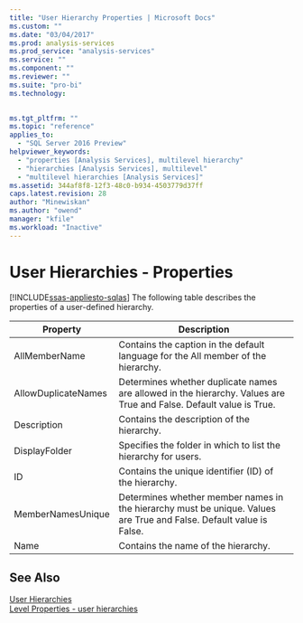 ```yaml
---
title: "User Hierarchy Properties | Microsoft Docs"
ms.custom: ""
ms.date: "03/04/2017"
ms.prod: analysis-services
ms.prod_service: "analysis-services"
ms.service: ""
ms.component: ""
ms.reviewer: ""
ms.suite: "pro-bi"
ms.technology: 
  

ms.tgt_pltfrm: ""
ms.topic: "reference"
applies_to: 
  - "SQL Server 2016 Preview"
helpviewer_keywords: 
  - "properties [Analysis Services], multilevel hierarchy"
  - "hierarchies [Analysis Services], multilevel"
  - "multilevel hierarchies [Analysis Services]"
ms.assetid: 344af8f8-12f3-48c0-b934-4503779d37ff
caps.latest.revision: 28
author: "Minewiskan"
ms.author: "owend"
manager: "kfile"
ms.workload: "Inactive"
---
```

# User Hierarchies - Properties
[!INCLUDE[ssas-appliesto-sqlas](../../includes/ssas-appliesto-sqlas.md)]
  The following table describes the properties of a user-defined hierarchy.  
  
|Property|Description|  
|--------------|-----------------|  
|AllMemberName|Contains the caption in the default language for the All member of the hierarchy.|  
|AllowDuplicateNames|Determines whether duplicate names are allowed in the hierarchy. Values are True and False. Default value is True.|  
|Description|Contains the description of the hierarchy.|  
|DisplayFolder|Specifies the folder in which to list the hierarchy for users.|  
|ID|Contains the unique identifier (ID) of the hierarchy.|  
|MemberNamesUnique|Determines whether member names in the hierarchy must be unique. Values are True and False. Default value is False.|  
|Name|Contains the name of the hierarchy.|  
  
## See Also  
 [User Hierarchies](../../analysis-services/multidimensional-models-olap-logical-dimension-objects/user-hierarchies.md)   
 [Level Properties - user hierarchies](../../analysis-services/multidimensional-models-olap-logical-dimension-objects/user-hierarchies-level-properties.md)  
  
  
